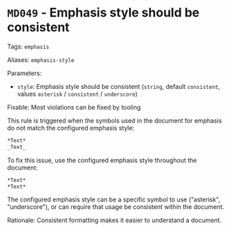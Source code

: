 # `MD049` - Emphasis style should be consistent

Tags: `emphasis`

Aliases: `emphasis-style`

Parameters:

- `style`: Emphasis style should be consistent (`string`, default `consistent`,
  values `asterisk` / `consistent` / `underscore`)

Fixable: Most violations can be fixed by tooling

This rule is triggered when the symbols used in the document for emphasis do not
match the configured emphasis style:

```markdown
*Text*
_Text_
```

To fix this issue, use the configured emphasis style throughout the document:

```markdown
*Text*
*Text*
```

The configured emphasis style can be a specific symbol to use ("asterisk",
"underscore"), or can require that usage be consistent within the document.

Rationale: Consistent formatting makes it easier to understand a document.
